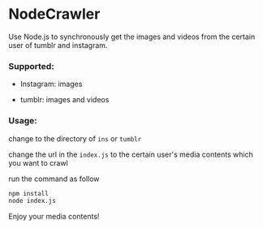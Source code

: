 # NodeCrawler



Use Node.js to synchronously get the images and videos from the certain user of tumblr and instagram.



### Supported:

-   Instagram: images


-   tumblr: images and videos

### Usage:

change to the directory of `ins` or `tumblr`

change the url in the `index.js` to the certain user's media contents which you want to crawl

run the command as follow

``` sh
npm install
node index.js
```

Enjoy your media contents!



